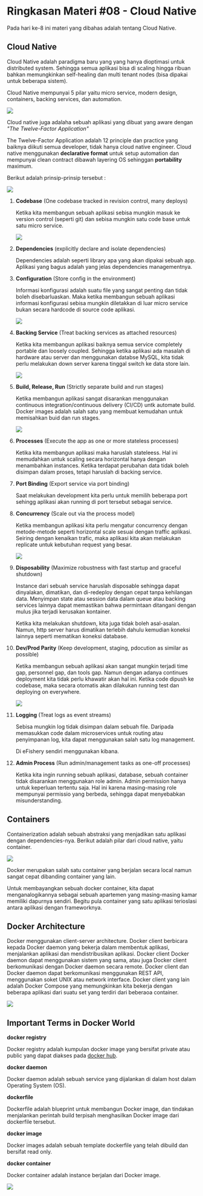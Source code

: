 # **Ringkasan Materi #08 - Cloud Native**

Pada hari ke-8 ini materi yang dibahas adalah tentang Cloud Native.

## **Cloud Native**

Cloud Native adalah paradigma baru yang yang hanya dioptimasi untuk distributed system. Sehingga semua aplikasi bisa di scaling hingga ribuan bahkan memungkinkan self-healing dan multi tenant nodes (bisa dipakai untuk beberapa sistem).

Cloud Native mempunyai 5 pilar yaitu micro service, modern design, containers, backing services, dan automation.

![](https://docs.microsoft.com/en-us/dotnet/architecture/cloud-native/media/cloud-native-foundational-pillars.png)

Cloud native juga adalaha sebuah aplikasi yang dibuat yang aware dengan *"The Twelve-Factor Application"*

The Twelve-Factor Application adalah 12 principle dan practice yang baiknya diikuti semua developer, tidak hanya cloud native engineer. Cloud native menggunakan **declarative format** untuk setup automation dan mempunyai clean contract dibawah layering OS sehinggan **portability** maximum.


Berikut adalah prinsip-prinsip tersebut :

![](https://media-exp1.licdn.com/dms/image/C5612AQEQ7jzBUflKCg/article-inline_image-shrink_1500_2232/0/1609225442655?e=1667433600&v=beta&t=u1kAKk-d2lhS7LMZHZ6AW-Nlp2I6YaNKntZHo8Uso5U)

1. **Codebase** (One codebase tracked in revision control, many deploys)

    Ketika kita membangun sebuah aplikasi sebisa mungkin masuk ke version control (seperti git) dan sebisa mungkin satu code base untuk satu micro service.

    ![](https://miro.medium.com/max/1148/1*r_mK_b2qeKBnJ_U1PCIYcA.png)

2. **Dependencies** (explicitly declare and isolate dependencies)

    Dependencies adalah seperti library apa yang akan dipakai sebuah app. Aplikasi yang bagus adalah yang jelas dependencies managementnya.

3. **Configuration** (Store config in the environment)

    Informasi konfigurasi adalah suatu file yang sangat penting dan tidak boleh disebarluaskan. Maka ketika membangun sebuah aplikasi informasi konfigurasi sebisa mungkin diletakkan di luar micro service bukan secara hardcode di source code aplikasi.

    ![](https://miro.medium.com/max/1164/1*xtwo2xBEisn-ERHTm3iNyQ.png)

4. **Backing Service** (Treat backing services as attached resources)

    Ketika kita membangun aplikasi baiknya semua service completely portable dan loosely coupled. Sehingga ketika aplikasi ada masalah di hardware atau server dan menggunakan databse MySQL, kita tidak perlu melakukan down server karena tinggal switch ke data store lain.

    ![](https://miro.medium.com/max/1400/1*-w_IjLiXWljO69l7waUrug.png)

5. **Build, Release, Run** (Strictly separate build and run stages)

    Ketika membangun aplikasi sangat disarankan menggunakan continuous integration/continuous delivery (CI/CD) untk automate build. Docker images adalah salah satu yang membuat kemudahan untuk memisahkan buid dan run stages.

    ![](https://miro.medium.com/max/1400/1*lElj9pT7g-486HfhwnzMAA.gif)

6. **Processes** (Execute the app as one or more stateless processes)

    Ketika kita membangun aplikasi maka haruslah stateleess. Hal ini memudahkan untuk scaling secara horizontal hanya dengan menambahkan instances.
    Ketika terdapat perubahan data tidak boleh disimpan dalam proses, tetapi haruslah di backing service.

7. **Port Binding** (Export service via port binding)

    Saat melakukan development kita perlu untuk memilih beberapa port sehingg aplikasi akan running di port tersebut sebagai service.


8. **Concurrency** (Scale out via the process model)

    Ketika membangun aplikasi kita perlu mengatur concurrency dengan metode-metode seperti horizontal scale sesuai dengan traffic aplikasi. Seiring dengan kenaikan trafic, maka aplikasi kita akan melakukan replicate untuk kebutuhan request yang besar.

    ![](https://miro.medium.com/max/968/1*3PMNE8yZsvKM48NWuDrz1w.png)

9. **Disposability** (Maximize robustness with fast startup and graceful shutdown)

    Instance dari sebuah service haruslah disposable sehingga dapat dinyalakan, dimatikan, dan di-redeploy dengan cepat tanpa kehilangan data. Menyimpan state atau session data dalam queue atau backing services lainnya dapat memastikan bahwa permintaan ditangani dengan mulus jika terjadi kerusakan kontainer.

    Ketika kita melakukan shutdown, kita juga tidak boleh asal-asalan. Namun, http server harus dimatikan terlebih dahulu kemudian koneksi lainnya seperti mematikan koneksi database.

10. **Dev/Prod Parity** (Keep development, staging, pdocution as similar as possible)

    Ketika membangun sebuah aplikasi akan sangat mungkin terjadi time gap, personnel gap, dan tools gap. Namun dengan adanya continues deployment kita tidak perlu khawatir akan hal ini. Ketika code dipush ke codebase, maka secara otomatis akan dilakukan running test dan deploying on everywhere.

    ![](https://miro.medium.com/max/1400/1*x8LAz5WAW5cU-sOkPU-noQ.png)

11. **Logging** (Treat logs as event streams)

    Sebisa mungkin log tidak disimpan dalam sebuah file. Daripada memasukkan code dalam microservices untuk routing atau penyimpanan log, kita dapat menggunakan salah satu log management.
    
    Di eFishery sendiri menggunakan kibana. 

12. **Admin Process** (Run admin/management tasks as one-off processes)

    Ketika kita ingin running sebuah aplikasi, database, sebuah container tidak disarankan menggunakan role admin. Admin permission hanya untuk keperluan tertentu saja. Hal ini karena masing-masing role mempunyai permissio yang berbeda, sehingga dapat menyebabkan misunderstanding.



## **Containers**

Containerization adalah sebuah abstraksi yang menjadikan satu aplikasi dengan dependencies-nya. Berikut adalah pilar dari cloud native, yaitu container.

![](https://image.slidesharecdn.com/2018-innotechokc-cloudnative-sm-190529182916/85/why-to-cloud-native-17-320.jpg?cb=1559154616)

Docker merupakan salah satu container yang berjalan secara local namun sangat cepat dibanding container yang lain.


Untuk membayangkan sebuah docker container, kita dapat menganalogikannya sebagai sebuah apartemen yang masing-masing kamar memiliki dapurnya sendiri. Begitu pula container yang satu aplikasi terioslasi antara aplikasi dengan frameworknya.


## **Docker Architecture**

Docker menggunakan client-server architecture. Docker client berbicara kepada Docker daemon yang bekerja dalam membentuk aplikasi, menjalankan aplikasi dan mendistribusikan aplikasi. Docker client Docker daemon dapat menggunakan sistem yang sama, atau juga Docker client berkomunikasi dengan Docker daemon secara remote. Docker client dan Docker daemon dapat berkomunikasi menggunakan REST API, menggunakan soket UNIX atau network interface. Docker client yang lain adalah Docker Compose yang memungkinkan kita bekerja dengan beberapa aplikasi dari suatu set yang terdiri dari beberaoa container.

![](https://www.settlersoman.com/wp-content/uploads/2016/10/docker_architecture.png)

## **Important Terms in Docker World**

**docker registry**

Docker registry adalah kumpulan docker image yang bersifat private atau public yang dapat diakses pada [docker hub](http://hub.docker.com/).

**docker daemon**

Docker daemon adalah sebuah service yang dijalankan di dalam host dalam Operating System (OS).

**dockerfile**

Dockerfile adalah blueprint untuk membangun Docker image, dan tindakan menjalankan perintah build terpisah menghasilkan Docker image dari dockerfile tersebut.

**docker image**

Docker images adalah sebuah template dockerfile yang telah dibuild dan bersifat read only.

**docker container**

Docker container adalah instance berjalan dari Docker image.

![](https://geekflare.com/wp-content/uploads/2019/07/dockerfile-697x270.png)